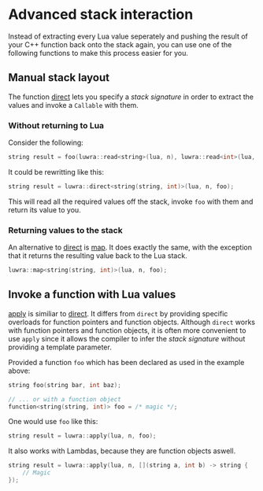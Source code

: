 # Advanced stack interaction
Instead of extracting every Lua value seperately and pushing the result of your C++ function back
onto the stack again, you can use one of the following functions to make this process easier for
you.

## Manual stack layout
The function [direct][luwra-direct] lets you specify a *stack signature* in order to extract the
values and invoke a `Callable` with them.

### Without returning to Lua
Consider the following:

```c++
string result = foo(luwra::read<string>(lua, n), luwra::read<int>(lua, n + 1));
```

It could be rewritting like this:

```c++
string result = luwra::direct<string(string, int)>(lua, n, foo);
```

This will read all the required values off the stack, invoke `foo` with them and return its value to
you.

### Returning values to the stack
An alternative to [direct][luwra-direct] is [map][luwra-map]. It does exactly the same, with the
exception that it returns the resulting value back to the Lua stack.

```c++
luwra::map<string(string, int)>(lua, n, foo);
```

## Invoke a function with Lua values
[apply][luwra-apply] is similiar to [direct][luwra-direct]. It differs from `direct` by providing
specific overloads for function pointers and function objects. Although `direct` works with function pointers
and function objects, it is often more convenient to use `apply` since it allows the compiler to
infer the *stack signature* without providing a template parameter.

Provided a function `foo` which has been declared as used in the example above:

```c++
string foo(string bar, int baz);

// ... or with a function object
function<string(string, int)> foo = /* magic */;
```

One would use `foo` like this:

```c++
string result = luwra::apply(lua, n, foo);
```

It also works with Lambdas, because they are function objects aswell.

```c++
string result = luwra::apply(lua, n, [](string a, int b) -> string {
	// Magic
});
```

[luwra-direct]: /reference/namespaceluwra.html#aa20e363f38b3ae5a168cf40365f5646a
[luwra-apply]: /reference/namespaceluwra.html#a839077ddd9c3d0565a40c574bc8e9555
[luwra-map]: /reference/namespaceluwra.html#a9f24fc70cb48531cf1e3da6a3a741971
